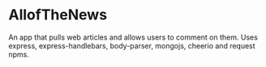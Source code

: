 # AllofTheNews
An app that pulls web articles and allows users to comment on them. Uses express, express-handlebars, body-parser, mongojs, cheerio and request npms. 

